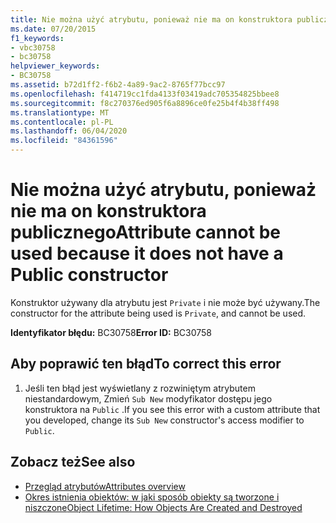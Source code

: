 ```yaml
---
title: Nie można użyć atrybutu, ponieważ nie ma on konstruktora publicznego
ms.date: 07/20/2015
f1_keywords:
- vbc30758
- bc30758
helpviewer_keywords:
- BC30758
ms.assetid: b72d1ff2-f6b2-4a89-9ac2-8765f77bcc97
ms.openlocfilehash: f414719cc1fda4133f03419adc705354825bbee8
ms.sourcegitcommit: f8c270376ed905f6a8896ce0fe25b4f4b38ff498
ms.translationtype: MT
ms.contentlocale: pl-PL
ms.lasthandoff: 06/04/2020
ms.locfileid: "84361596"
---
```

# <a name="attribute-cannot-be-used-because-it-does-not-have-a-public-constructor"></a><span data-ttu-id="311c5-102">Nie można użyć atrybutu, ponieważ nie ma on konstruktora publicznego</span><span class="sxs-lookup"><span data-stu-id="311c5-102">Attribute cannot be used because it does not have a Public constructor</span></span>
<span data-ttu-id="311c5-103">Konstruktor używany dla atrybutu jest `Private` i nie może być używany.</span><span class="sxs-lookup"><span data-stu-id="311c5-103">The constructor for the attribute being used is `Private`, and cannot be used.</span></span>  
  
 <span data-ttu-id="311c5-104">**Identyfikator błędu:** BC30758</span><span class="sxs-lookup"><span data-stu-id="311c5-104">**Error ID:** BC30758</span></span>  
  
## <a name="to-correct-this-error"></a><span data-ttu-id="311c5-105">Aby poprawić ten błąd</span><span class="sxs-lookup"><span data-stu-id="311c5-105">To correct this error</span></span>  
  
1. <span data-ttu-id="311c5-106">Jeśli ten błąd jest wyświetlany z rozwiniętym atrybutem niestandardowym, Zmień `Sub New` modyfikator dostępu jego konstruktora na `Public` .</span><span class="sxs-lookup"><span data-stu-id="311c5-106">If you see this error with a custom attribute that you developed, change its `Sub New` constructor's access modifier to `Public`.</span></span>  
  
## <a name="see-also"></a><span data-ttu-id="311c5-107">Zobacz też</span><span class="sxs-lookup"><span data-stu-id="311c5-107">See also</span></span>

- [<span data-ttu-id="311c5-108">Przegląd atrybutów</span><span class="sxs-lookup"><span data-stu-id="311c5-108">Attributes overview</span></span>](../programming-guide/concepts/attributes/index.md)
- [<span data-ttu-id="311c5-109">Okres istnienia obiektów: w jaki sposób obiekty są tworzone i niszczone</span><span class="sxs-lookup"><span data-stu-id="311c5-109">Object Lifetime: How Objects Are Created and Destroyed</span></span>](../programming-guide/language-features/objects-and-classes/object-lifetime-how-objects-are-created-and-destroyed.md)
